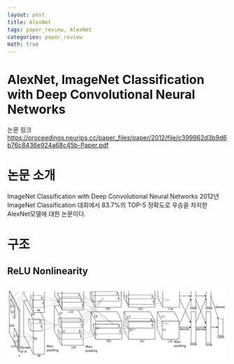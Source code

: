 ```yaml
---
layout: post
title: AlexNet
tags: paper_review, AlexNet
categories: paper_review
math: true
---
```

# AlexNet, ImageNet Classification with Deep Convolutional Neural Networks
 논문 링크
<https://proceedings.neurips.cc/paper_files/paper/2012/file/c399862d3b9d6b76c8436e924a68c45b-Paper.pdf>

# 논문 소개

ImageNet Classification with Deep Convolutional Neural Networks
2012년 ImageNet Classification 대회에서 83.7%의 TOP-5 정확도로 우승을 차지한 AlexNet모델에 대한 논문이다.

# 구조

## ReLU Nonlinearity


##
![Alt text](image.png)